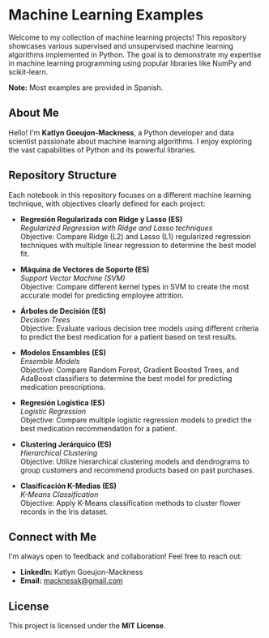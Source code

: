 # Machine Learning Examples

Welcome to my collection of machine learning projects! This repository showcases various supervised and unsupervised machine learning algorithms implemented in Python. The goal is to demonstrate my expertise in machine learning programming using popular libraries like NumPy and scikit-learn.

**Note:** Most examples are provided in Spanish.

## About Me
Hello! I'm **Katlyn Goeujon-Mackness**, a Python developer and data scientist passionate about machine learning algorithms. I enjoy exploring the vast capabilities of Python and its powerful libraries.

## Repository Structure

Each notebook in this repository focuses on a different machine learning technique, with objectives clearly defined for each project:

- **Regresión Regularizada con Ridge y Lasso (ES)**  
  *Regularized Regression with Ridge and Lasso techniques*  
  Objective: Compare Ridge (L2) and Lasso (L1) regularized regression techniques with multiple linear regression to determine the best model fit.

- **Máquina de Vectores de Soporte (ES)**  
  *Support Vector Machine (SVM)*  
  Objective: Compare different kernel types in SVM to create the most accurate model for predicting employee attrition.

- **Árboles de Decisión (ES)**  
  *Decision Trees*  
  Objective: Evaluate various decision tree models using different criteria to predict the best medication for a patient based on test results.

- **Modelos Ensambles (ES)**  
  *Ensemble Models*  
  Objective: Compare Random Forest, Gradient Boosted Trees, and AdaBoost classifiers to determine the best model for predicting medication prescriptions.

- **Regresión Logística (ES)**  
  *Logistic Regression*  
  Objective: Compare multiple logistic regression models to predict the best medication recommendation for a patient.

- **Clustering Jerárquico (ES)**  
  *Hierarchical Clustering*  
  Objective: Utilize hierarchical clustering models and dendrograms to group customers and recommend products based on past purchases.

- **Clasificación K-Medias (ES)**  
  *K-Means Classification*  
  Objective: Apply K-Means classification methods to cluster flower records in the Iris dataset.

## Connect with Me
I'm always open to feedback and collaboration! Feel free to reach out:
- **LinkedIn:** Katlyn Goeujon-Mackness
- **Email:** [macknessk@gmail.com](mailto:macknessk@gmail.com)

## License
This project is licensed under the **MIT License**.
